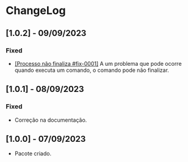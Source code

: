# ChangeLog
## [1.0.2] - 09/09/2023
### Fixed
- [[Processo não finaliza #fix-0001]](https://github.com/BelicusBr/com.cobilas.unity.editorterminal/issues/4)
 A um problema que pode ocorre quando executa um comando, o comando pode não finalizar.
## [1.0.1] - 08/09/2023
### Fixed
- Correção na documentação.
## [1.0.0] - 07/09/2023
- Pacote criado.